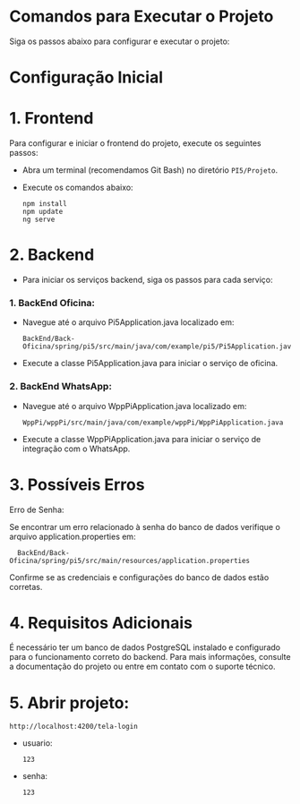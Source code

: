 # Comandos para Executar o Projeto

Siga os passos abaixo para configurar e executar o projeto:

# Configuração Inicial

# 1. Frontend
  Para configurar e iniciar o frontend do projeto, execute os seguintes passos:
  - Abra um terminal (recomendamos Git Bash) no diretório `PI5/Projeto`.
  - Execute os comandos abaixo:
    
        npm install
        npm update
        ng serve

# 2. Backend
  - Para iniciar os serviços backend, siga os passos para cada serviço:
  
  ### 1. BackEnd Oficina: 
  - Navegue até o arquivo Pi5Application.java localizado em:
         
        BackEnd/Back-Oficina/spring/pi5/src/main/java/com/example/pi5/Pi5Application.java
      
  - Execute a classe Pi5Application.java para iniciar o serviço de oficina.
  
  ### 2. BackEnd WhatsApp:
  - Navegue até o arquivo WppPiApplication.java localizado em:
    
        WppPi/wppPi/src/main/java/com/example/wppPi/WppPiApplication.java

  - Execute a classe WppPiApplication.java para iniciar o serviço de integração com o WhatsApp.


# 3. Possíveis Erros

  Erro de Senha:
  
  Se encontrar um erro relacionado à senha do banco de dados verifique o arquivo application.properties em:
    
      BackEnd/Back-Oficina/spring/pi5/src/main/resources/application.properties
  
  Confirme se as credenciais e configurações do banco de dados estão corretas.

# 4. Requisitos Adicionais
  É necessário ter um banco de dados PostgreSQL instalado e configurado para o funcionamento correto do backend.
  Para mais informações, consulte a documentação do projeto ou entre em contato com o suporte técnico.

# 5. Abrir projeto:

    http://localhost:4200/tela-login
  - usuario:
    
        123

  - senha:
    
        123
